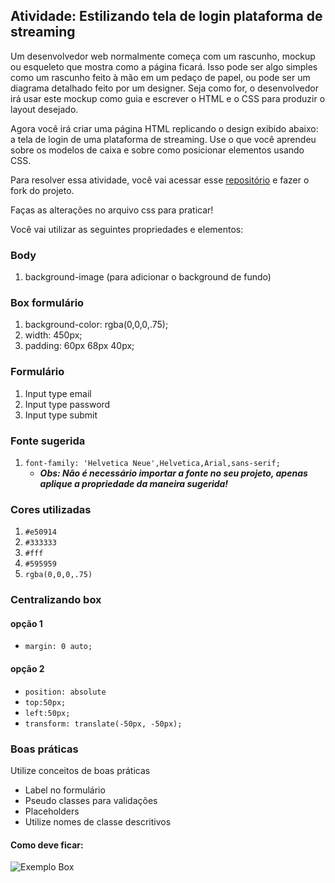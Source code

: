 ## Atividade: Estilizando tela de login plataforma de streaming

Um desenvolvedor web normalmente começa com um rascunho, mockup ou esqueleto que mostra como a página ficará. Isso pode ser algo simples como um rascunho feito à mão em um pedaço de papel, ou pode ser um diagrama detalhado feito por um designer. Seja como for, o desenvolvedor irá usar este mockup como guia e escrever o HTML e o CSS para produzir o layout desejado.

Agora você irá criar uma página HTML replicando o design exibido abaixo: a tela de login de uma plataforma de streaming. Use o que você aprendeu sobre os modelos de caixa e sobre como posicionar elementos usando CSS.

Para resolver essa atividade, você vai acessar esse [repositório](https://gitlab.com/kenzie-academy-brasil/se/fe/basic-web-development/activity-styling-streaming-platform-login-screen) e fazer o fork do projeto.

<!-- Faça o commit da sua página finalizada para um novo repositório GitLab de nome PlataformaStreaming. -->

Faças as alterações no arquivo css para praticar!

Você vai utilizar as seguintes propriedades e elementos:

### Body
1. background-image (para adicionar o background de fundo)

### Box formulário
1. background-color: rgba(0,0,0,.75);
2. width: 450px;
3. padding: 60px 68px 40px;

### Formulário
1. Input type email
2. Input type password
3. Input type submit

### Fonte sugerida
1.  `font-family: 'Helvetica Neue',Helvetica,Arial,sans-serif;`
    - _**Obs: Não é necessário importar a fonte no seu projeto, apenas aplique a propriedade da maneira sugerida!**_

### Cores utilizadas
1. `#e50914`
2. `#333333`
3. `#fff`
4. `#595959`
5. `rgba(0,0,0,.75)`

### Centralizando box
#### opção 1

- `margin: 0 auto;`

#### opção 2

- `position: absolute`
- `top:50px;`
- `left:50px;`
- `transform: translate(-50px, -50px);`


### Boas práticas
Utilize conceitos de boas práticas 

- Label no formulário 
- Pseudo classes para validações 
- Placeholders
- Utilize nomes de classe descritivos

#### Como deve ficar:
<!--![Exemplo Box](https://gitlab.com/kenzie-academy-brasil/se/fe/basic-web-development/l_css-part-2/-/raw/master/telaLoginNetflix.png)-->

![Exemplo Box](https://files-kenzie-academy-brasil.s3.amazonaws.com/q1/sprint2/atividade-Estilizando-tela-de-login-plataforma-de-streaming/atividade-Estilizando-tela-de-login-plataforma-de-streaming.png)


<!-- acactivity-stylizing-login-screen-streaming-platform.md -->